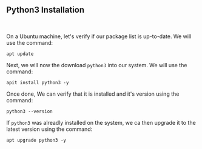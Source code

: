 ## Python3 Installation
<br>

On a Ubuntu machine, let's verify if our package list is up-to-date. We will use the command:

```
apt update
```

Next, we will now the download  ```python3``` into our system. We will use the command:

```
apit install python3 -y
```

Once done, We can verify that it is installed and it's version using the command:

```
python3 --version
```

If ```python3``` was alreadly installed on the system, we ca then upgrade it to the latest version using the command:

```
apt upgrade python3 -y
```





